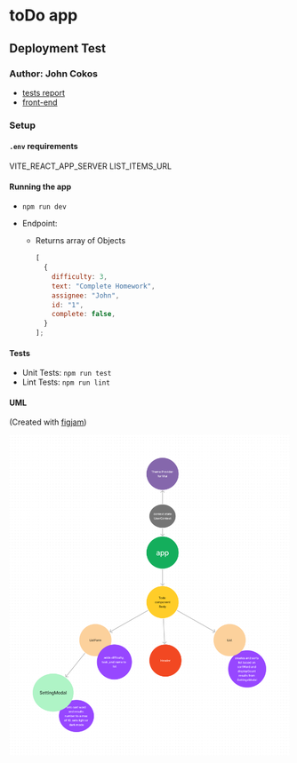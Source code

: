 # toDo app

## Deployment Test

### Author: John Cokos

- [tests report]()
- [front-end]()

### Setup

#### `.env` requirements

VITE_REACT_APP_SERVER
LIST_ITEMS_URL

#### Running the app

- `npm run dev`
- Endpoint:

  - Returns array of Objects

    ```javascript
    [
      {
        difficulty: 3,
        text: "Complete Homework",
        assignee: "John",
        id: "1",
        complete: false,
      }
    ];
    ```

#### Tests

- Unit Tests: `npm run test`
- Lint Tests: `npm run lint`

#### UML

(Created with [figjam](https://www.figma.com/jam))

![UML Diagram](./public/to-do-app.png)
